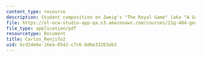 ```yaml
---
content_type: resource
description: Student composition on Zweig's "The Royal Game" (aka "A Game of Chess").
file: https://ol-ocw-studio-app-qa.s3.amazonaws.com/courses/21g-404-german-iv-spring-2005/bcd14e6e16ea0542c7c68d6e33263ab3_MIT21G_404S05_aufsatz2carl.pdf
file_type: application/pdf
resourcetype: Document
title: Carlos_Renjifo2
uid: bcd14e6e-16ea-0542-c7c6-8d6e33263ab3
---
```

